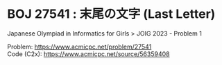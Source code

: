 # BOJ 27541 : 末尾の文字 (Last Letter)  
Japanese Olympiad in Informatics for Girls > JOIG 2023 - Problem 1  
  
Problem: https://www.acmicpc.net/problem/27541  
Code (C2x): https://www.acmicpc.net/source/56359408  
